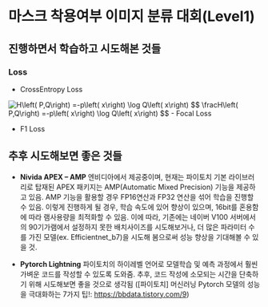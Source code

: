 # 마스크 착용여부 이미지 분류 대회(Level1)



## 진행하면서 학습하고 시도해본 것들

### Loss
- CrossEntropy Loss
<img src="https://latex.codecogs.com/svg.latex?\Large&space;x=\frac{-b\pm\sqrt{b^2-4ac}}{2a}" title="H\left( P,Q\right) =-p\left( x\right) \log Q\left( x\right)" />
$$
\fracH\left( P,Q\right) =-p\left( x\right) \log Q\left( x\right) 
$$
- Focal Loss


- F1 Loss




## 추후 시도해보면 좋은 것들
-	**Nivida APEX – AMP** 
엔비디아에서 제공중이며, 현재는 파이토치 기본 라이브러리로 탑재된 APEX 패키지는  AMP(Automatic Mixed Precision) 기능을 제공하고 있음. AMP 기능을 활용할 경우 FP16연산과 FP32 연산을 섞어 학습을 진행할 수 있음. 이렇게 진행하게 될 경우, 학습 속도에 있어 향상이 있으며, 16bit를 혼용함에 따라 램사용량을 최적화할 수 있음. 이에 따라, 기존에는 네이버 V100 서버에서의 90기가램에서 설정하지 못한 배치사이즈를 시도해보거나, 더 많은 파라미터 수를 가진 모델(ex. Efficientnet_b7)을 시도해 봄으로써 성능 향상을 기대해볼 수 있을 것.

-	**Pytorch Lightning** 
파이토치의 하이레벨 언어로 모델학습 및 예측 과정에서 훨씬 가벼운 코드를 작성할 수 있도록 도와줌. 추후, 코드 작성에 소모되는 시간을 단축하기 위해 시도해보면 좋을 것으로 생각됨
([파이토치] 머신러닝 Pytorch 모델의 성능을 극대화하는 7가지 팁!: https://bbdata.tistory.com/9)
